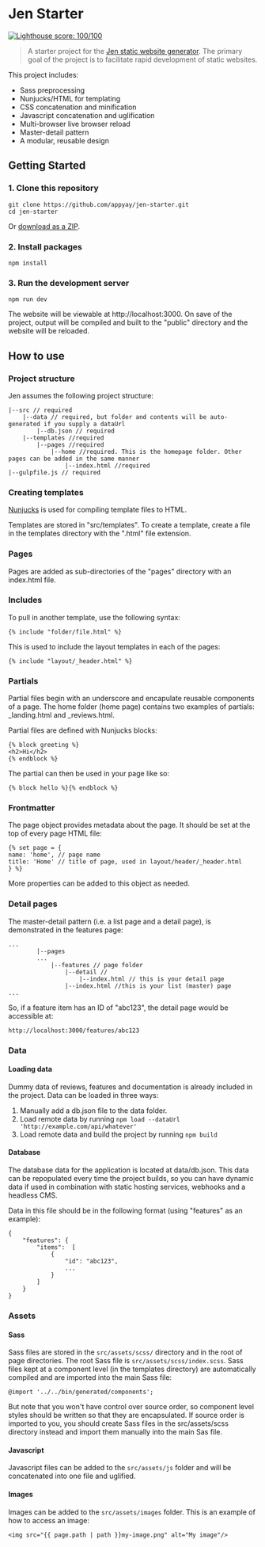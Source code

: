 # Jen Starter
[![Lighthouse score: 100/100](https://lighthouse-badge.appspot.com/?score=100)](https://developers.google.com/speed/pagespeed/insights/?url=https%3A%2F%2Finspiring-sammet-8f8ba9.netlify.com&tab=desktop)

> A starter project for the [Jen static website generator](https://github.com/appyay/jen). The primary goal of the project is to facilitate rapid development of static websites.

This project includes:
* Sass preprocessing
* Nunjucks/HTML for templating
* CSS concatenation and minification
* Javascript concatenation and uglification
* Multi-browser live browser reload
* Master-detail pattern
* A modular, reusable design

## Getting Started
### 1. Clone this repository
```
git clone https://github.com/appyay/jen-starter.git
cd jen-starter
```
Or [download as a ZIP](https://github.com/appyay/jen-starter/archive/master.zip).

### 2. Install packages
```
npm install
```

### 3. Run the development server
```
npm run dev
```
The website will be viewable at http://localhost:3000. On save of the project, output will be compiled and built to the "public" directory and the website will be reloaded.

## How to use
### Project structure
Jen assumes the following project structure:
````
|--src // required
    |--data // required, but folder and contents will be auto-generated if you supply a dataUrl
        |--db.json // required
    |--templates //required
        |--pages //required
            |--home //required. This is the homepage folder. Other pages can be added in the same manner
                |--index.html //required
|--gulpfile.js // required
````

### Creating templates
[Nunjucks](https://mozilla.github.io/nunjucks/) is used for compiling template files to HTML.

Templates are stored in "src/templates". To create a template, create a file in the templates directory with the ".html" file extension. 

### Pages
Pages are added as sub-directories of the "pages" directory with an index.html file.

### Includes
To pull in another template, use the following syntax:

```
{% include "folder/file.html" %}
```
This is used to include the layout templates in each of the pages:
````
{% include "layout/_header.html" %}
````

### Partials
Partial files begin with an underscore and encapulate reusable components of a page. The home folder (home page) contains two examples of partials: _landing.html and _reviews.html.

Partial files are defined with Nunjucks blocks:
````
{% block greeting %} 
<h2>Hi</h2>
{% endblock %}
````
The partial can then be used in your page like so:
````
{% block hello %}{% endblock %}
````

### Frontmatter
The page object provides metadata about the page. It should be set at the top of every page HTML file:
````
{% set page = { 
name: 'home', // page name
title: 'Home' // title of page, used in layout/header/_header.html
} %}
````
More properties can be added to this object as needed. 

### Detail pages
The master-detail pattern (i.e. a list page and a detail page), is demonstrated in the features page:
````
...
        |--pages
        ...
            |--features // page folder
                |--detail //
                    |--index.html // this is your detail page
                |--index.html //this is your list (master) page
...
````
So, if a feature item has an ID of "abc123", the detail page would be accessible at:
````
http://localhost:3000/features/abc123
````

### Data
#### Loading data
Dummy data of reviews, features and documentation is already included in the project. Data can be loaded in three ways:
1. Manually add a db.json file to the data folder.
2. Load remote data by running ````npm load --dataUrl 'http://example.com/api/whatever'````
3. Load remote data and build the project by running ````npm build````

#### Database
The database data for the application is located at data/db.json. This data can be repopulated every time the project builds, so you can have dynamic data if used in combination with static hosting services, webhooks and a headless CMS.

Data in this file should be in the following format (using "features" as an example):
````
{
    "features": {
        "items":  [
            {
                "id": "abc123",
                ...
            }
        ]
    }
}
````

### Assets
#### Sass
Sass files are stored in the ````src/assets/scss/```` directory and in the root of page directories. The root Sass file is ````src/assets/scss/index.scss````.
Sass files kept at a component level (in the templates directory) are automatically compiled and are imported into the main Sass file:
````
@import '../../bin/generated/components';
````
But note that you won't have control over source order, so component level styles should be written so that they are encapsulated. If source order is imported to you, you should create Sass files in the src/assets/scss directory instead and import them manually into the main Sas file.


#### Javascript
Javascript files can be added to the ````src/assets/js```` folder and will be concatenated into one file and uglified.

#### Images
Images can be added to the ````src/assets/images```` folder. This is an example of how to access an image:
````
<img src="{{ page.path | path }}my-image.png" alt="My image"/>
````